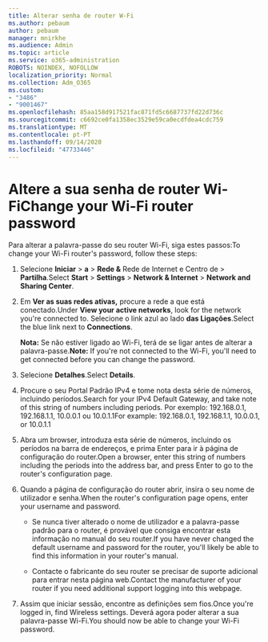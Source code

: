 ```yaml
---
title: Alterar senha de router W-Fi
ms.author: pebaum
author: pebaum
manager: mnirkhe
ms.audience: Admin
ms.topic: article
ms.service: o365-administration
ROBOTS: NOINDEX, NOFOLLOW
localization_priority: Normal
ms.collection: Adm_O365
ms.custom:
- "3486"
- "9001467"
ms.openlocfilehash: 85aa158d917521fac871fd5c6687737fd22d736c
ms.sourcegitcommit: c6692ce0fa1358ec3529e59ca0ecdfdea4cdc759
ms.translationtype: MT
ms.contentlocale: pt-PT
ms.lasthandoff: 09/14/2020
ms.locfileid: "47733446"
---
```

# <a name="change-your-wi-fi-router-password"></a><span data-ttu-id="26222-102">Altere a sua senha de router Wi-Fi</span><span class="sxs-lookup"><span data-stu-id="26222-102">Change your Wi-Fi router password</span></span>

<span data-ttu-id="26222-103">Para alterar a palavra-passe do seu router Wi-Fi, siga estes passos:</span><span class="sxs-lookup"><span data-stu-id="26222-103">To change your Wi-Fi router's password, follow these steps:</span></span>

1. <span data-ttu-id="26222-104">Selecione **Iniciar**  >  **a**  >  **Rede &** Rede de Internet e Centro de  >  **Partilha**.</span><span class="sxs-lookup"><span data-stu-id="26222-104">Select **Start** > **Settings** > **Network & Internet** > **Network and Sharing Center**.</span></span>

2. <span data-ttu-id="26222-105">Em **Ver as suas redes ativas,** procure a rede a que está conectado.</span><span class="sxs-lookup"><span data-stu-id="26222-105">Under **View your active networks**, look for the network you're connected to.</span></span> <span data-ttu-id="26222-106">Selecione o link azul ao lado **das Ligações**.</span><span class="sxs-lookup"><span data-stu-id="26222-106">Select the blue link next to **Connections**.</span></span><br>

   <span data-ttu-id="26222-107">**Nota:** Se não estiver ligado ao Wi-Fi, terá de se ligar antes de alterar a palavra-passe.</span><span class="sxs-lookup"><span data-stu-id="26222-107">**Note:** If you're not connected to the Wi-Fi, you'll need to get connected before you can change the password.</span></span>

3. <span data-ttu-id="26222-108">Selecione **Detalhes**.</span><span class="sxs-lookup"><span data-stu-id="26222-108">Select **Details**.</span></span>

4. <span data-ttu-id="26222-109">Procure o seu Portal Padrão IPv4 e tome nota desta série de números, incluindo períodos.</span><span class="sxs-lookup"><span data-stu-id="26222-109">Search for your IPv4 Default Gateway, and take note of this string of numbers including periods.</span></span> <span data-ttu-id="26222-110">Por exemplo: 192.168.0.1, 192.168.1.1, 10.0.0.1 ou 10.0.1.1</span><span class="sxs-lookup"><span data-stu-id="26222-110">For example: 192.168.0.1, 192.168.1.1, 10.0.0.1, or 10.0.1.1</span></span>

5. <span data-ttu-id="26222-111">Abra um browser, introduza esta série de números, incluindo os períodos na barra de endereços, e prima Enter para ir à página de configuração do router.</span><span class="sxs-lookup"><span data-stu-id="26222-111">Open a browser, enter this string of numbers including the periods into the address bar, and press Enter to go to the router's configuration page.</span></span>

6. <span data-ttu-id="26222-112">Quando a página de configuração do router abrir, insira o seu nome de utilizador e senha.</span><span class="sxs-lookup"><span data-stu-id="26222-112">When the router's configuration page opens, enter your username and password.</span></span><br>
   - <span data-ttu-id="26222-113">Se nunca tiver alterado o nome de utilizador e a palavra-passe padrão para o router, é provável que consiga encontrar esta informação no manual do seu router.</span><span class="sxs-lookup"><span data-stu-id="26222-113">If you have never changed the default username and password for the router, you'll likely be able to find this information in your router's manual.</span></span>

   - <span data-ttu-id="26222-114">Contacte o fabricante do seu router se precisar de suporte adicional para entrar nesta página web.</span><span class="sxs-lookup"><span data-stu-id="26222-114">Contact the manufacturer of your router if you need additional support logging into this webpage.</span></span>

7. <span data-ttu-id="26222-115">Assim que iniciar sessão, encontre as definições sem fios.</span><span class="sxs-lookup"><span data-stu-id="26222-115">Once you're logged in, find Wireless settings.</span></span> <span data-ttu-id="26222-116">Deverá agora poder alterar a sua palavra-passe Wi-Fi.</span><span class="sxs-lookup"><span data-stu-id="26222-116">You should now be able to change your Wi-Fi password.</span></span>
